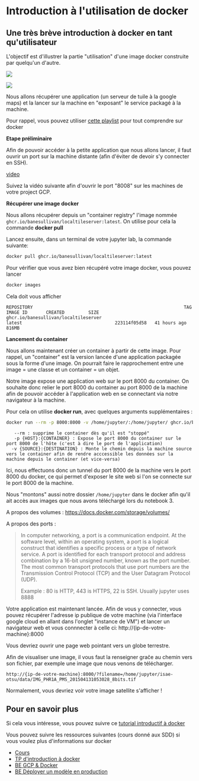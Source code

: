 # Introduction à l'utilisation de docker

## Une très brève introduction à docker en tant qu'utilisateur

L'objectif est d'illustrer la partie "utilisation" d'une image docker construite par quelqu'un d'autre.

![](https://supaerodatascience.github.io/OBD/slides/static/img/docker-jworkflow.jpg)

![](https://dz2cdn1.dzone.com/storage/temp/5288806-docker-stages.png)

Nous allons récupérer une application (un serveur de tuile à la google maps) et la lancer sur la machine en "exposant" le service packagé à la machine.

Pour rappel, vous pouvez utiliser [cette playlist](https://www.youtube.com/playlist?list=PLmw3X80dPdlyRV2EUKnFOvBACs_tcArd0) pour tout comprendre sur docker

**Etape préliminaire** 

Afin de pouvoir accéder à la petite application que nous allons lancer, il faut ouvrir un port sur la machine distante (afin d'éviter de devoir s'y connecter en SSH).

[video](https://storage.googleapis.com/fchouteau-storage/public/firewall.mp4)

Suivez la vidéo suivante afin d'ouvrir le port "8008" sur les machines de votre project GCP.

**Récupérer une image docker**

Nous allons récupérer depuis un "container registry" l'image nommée `ghcr.io/banesullivan/localtileserver:latest`. On utilise pour cela la commande **docker pull**

Lancez ensuite, dans un terminal de votre jupyter lab, la commande suivante:

```bash
docker pull ghcr.io/banesullivan/localtileserver:latest
```


Pour vérifier que vous avez bien récupéré votre image docker, vous pouvez lancer

```bash
docker images
```

Cela doit vous afficher 

```text
REPOSITORY                                                         TAG                                      IMAGE ID       CREATED         SIZE
ghcr.io/banesullivan/localtileserver                               latest                                   223114f05d58   41 hours ago    816MB
```

**Lancement du container**

Nous allons maintenant créer un container à partir de cette image. Pour rappel, un "container" est la version lancée d'une application packagée sous la forme d'une image. On pourrait faire le rapprochement entre une image = une classe et un container = un objet.

Notre image expose une application web sur le port 8000 du container. On souhaite donc relier le port 8000 du container au port 8000 de la machine afin de pouvoir accéder à l'application web en se connectant via notre navigateur à la machine.

Pour cela on utilise **docker run**, avec quelques arguments supplémentaires : 

```bash
docker run --rm -p 8000:8000 -v /home/jupyter/:/home/jupyter/ ghcr.io/banesullivan/localtileserver:latest
```

```text
   --rm : supprime le container dès qu'il est "stoppé"
   -p {HOST}:{CONTAINER} : Expose le port 8000 du container sur le port 8000 de l'hôte (c'est à dire le port de l'application)
  -v {SOURCE}:{DESTINATION} : Monte le chemin depuis la machine source vers le container afin de rendre acccessible les données sur la machine depuis le container (et vice-versa)
```

Ici, nous effectuons donc un tunnel du port 8000 de la machine vers le port 8000 du docker, ce qui permet d'exposer le site web si l'on se connecte sur le port 8000 de la machine.

Nous "montons" aussi notre dossier `/home/jupyter` dans le docker afin qu'il ait accès aux images que nous avons téléchargé lors du notebook 3.

A propos des volumes : https://docs.docker.com/storage/volumes/

A propos des ports :

> In computer networking, a port is a communication endpoint. At the software level, within an operating system, a port is a logical construct that identifies a specific process or a type of network service. A port is identified for each transport protocol and address combination by a 16-bit unsigned number, known as the port number. The most common transport protocols that use port numbers are the Transmission Control Protocol (TCP) and the User Datagram Protocol (UDP).
> 
> Example : 80 is HTTP, 443 is HTTPS, 22 is SSH. Usually jupyter uses 8888

Votre application est maintenant lancée. Afin de vous y connecter, vous pouvez récupérer l'adresse ip publique de votre machine (via l'interface google cloud en allant dans l'onglet "instance de VM") et lancer un navigateur web et vous connnecter à celle ci: http://{ip-de-votre-machine}:8000

Vous devriez ouvrir une page web pointant vers un globe terrestre.

Afin de visualiser une image, il vous faut la renseigner graĉe au chemin vers son fichier, par exemple une image que nous venons de télécharger.

```http://{ip-de-votre-machine}:8000/?filename=/home/jupyter/isae-otsu/data/IMG_PHR1A_PMS_201504131053028_8bits.tif```

Normalement, vous devriez voir votre image satellite s'afficher !

## Pour en savoir plus

Si cela vous intéresse, vous pouvez suivre ce [tutorial introductif à docker](https://docker-curriculum.com)

Vous pouvez suivre les ressources suivantes (cours donné aux SDD) si vous voulez plus d'informations sur docker

- [Cours](https://supaerodatascience.github.io/OBD/slides/1_4_containers.html)
- [TP d'introduction à docker](https://supaerodatascience.github.io/OBD/1_3_docker_tp.html)
- [BE GCP & Docker](https://supaerodatascience.github.io/OBD/1_4_be.html)
- [BE Déployer un modèle en production](https://supaerodatascience.github.io/OBD/1_5_deployment_tp.html)
